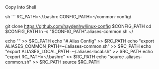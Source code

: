 Copy Into Shell

sh ```
RC_PATH=~/.bashrc
CONFIG_PATH=~/common-config/

git clone https://github.com/haydenhw/linux-config $CONFIG_PATH
cd $CONFIG_PATH
ln -s "$CONFIG_PATH".aliases-common.sh ~/

echo "" >> $RC_PATH
echo "# Alias Config" >> $RC_PATH
echo "export ALIASES_COMMON_PATH=~/.aliases-common.sh" >> $RC_PATH
echo "export ALIASES_LOCAL_PATH=~/.aliases-local.sh" >> $RC_PATH
echo "export RC_PATH=~/.bashrc" >> $RC_PATH
echo "source .aliases-common.sh" >> $RC_PATH
source $RC_PATH
```










